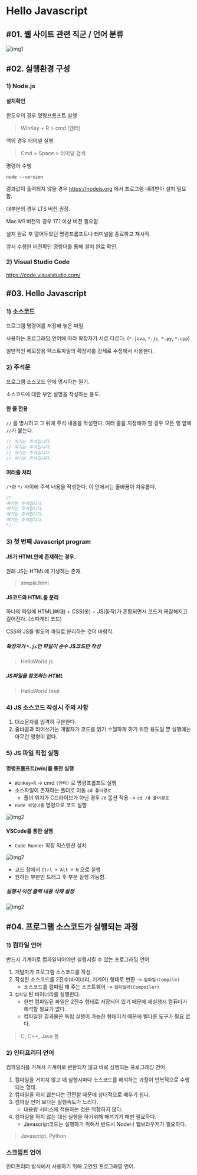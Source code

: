 # Hello Javascript

## #01. 웹 사이트 관련 직군 / 언어 분류

![img1](res/001.png)

## #02. 실행환경 구성

### 1) Node.js

#### 설치확인

윈도우의 경우 명령프롬프트 실행

> WinKey + R > cmd (엔터)

맥의 경우 터미널 실행

> Cmd + Space > 터미널 검색

명령어 수행

```shell
node --version
```

결과값이 출력되지 않을 경우 https://nodejs.org 에서 프로그램 내려받아 설치 필요함.

대부분의 경우 LTS 버전 권장.

Mac M1 버전의 경우 17.1 이상 버전 필요함.

설치 완료 후 열어두었던 명령프롬프트나 터미널을 종료하고 재시작.

앞서 수행한 버전확인 명령어를 통해 설치 완료 확인.



### 2) Visual Studio Code

https://code.visualstudio.com/



## #03. Hello Javascript

### 1) 소스코드

프로그램 명령어를 저장해 놓은 파일

사용하는 프로그래밍 언어에 따라 확장자가 서로 다르다. (`*.java`, `*.js`, `*.py`, `*.cpp`)

일반적인 메모장용 텍스트파일의 확장자를 강제로 수정해서 사용한다.

### 2) 주석문

프로그램 소스코드 안에 명시하는 필기.

소스코드에 대한 부연 설명을 작성하는 용도.

#### 한 줄 전용

`//` 를 명시하고 그 뒤에 주석 내용을 작성한다. 여러 줄을 지정해야 할 경우 모든 행 앞에 `//`가 붙는다.


```javascript
// 여기는 주석입니다.
// 여기는 주석입니다.
// 여기는 주석입니다.
// 여기는 주석입니다.
```

#### 여러줄 처리

`/*`과 `*/` 사이에 주석 내용을 작성한다. 이 안에서는 줄바꿈이 자유롭다.

```javascript
/*
여기는 주석입니다.
여기는 주석입니다.
여기는 주석입니다.
여기는 주석입니다.
*/
```

### 3) 첫 번째 Javascript program

#### JS가 HTML안에 존재하는 경우.

원래 JS는 HTML에 기생하는 존재.

> simple.html


#### JS코드와 HTML을 분리

하나의 파일에 HTML(뼈대) + CSS(옷) + JS(동작)가 혼합되면서 코드가 복잡해지고 길어진다. (스파게티 코드)

CSS와 JS를 별도의 파일로 분리하는 것이 바람직.

##### 확장자가 `*.js`인 파일이 순수 JS코드만 작성

> HelloWorld.js

##### JS파일을 참조하는 HTML

> HelloWorld.html



### 4) JS 소스코드 작성시 주의 사항

1. 대소문자를 업격히 구분한다.
2. 줄바꿈과 띄어쓰기는 개발자가 코드를 읽기 수월하게 하기 위한 용도일 뿐 실행에는 아무런 영향이 없다.



### 5) JS 파일 직접 실행

#### 명령프롬프트(win)를 통한 실행

- `WinKey+R` -> cmd `(엔터)` 로 명령프롬프트 실행
- 소스파일이 존재하는 폴더로 이동 `cd 폴더경로`
    - 폴더 위치가 C드라이브가 아닌 경우 `/d` 옵션 적용 -> `cd /d 폴더경로`
- `node 파일이름` 명령으로 코드 실행

![img2](res/002.PNG)

#### VSCode를 통한 실행

- `Code Runner` 확장 익스텐션 설치

![img2](res/003.PNG)

- 코드 창에서 `Ctrl + Alt + N` 으로 실행
- 원하는 부분만 드래그 후 부분 실행 가능함.

##### 실행시 이전 출력 내용 삭제 설정

![img2](res/004.PNG)

## #04. 프로그램 소스코드가 실행되는 과정

### 1) 컴파일 언어

반드시 기계어로 컴파일되어야만 실행시킬 수 있는 프로그래밍 언어

1. 개발자가 프로그램 소스코드를 작성.
2. 작성한 소스코드를 2진수(바이너리, 기계어) 형태로 변환 -> `컴파일(Compile)`
   - 소스코드를 컴파일 해 주는 소프트웨어 -> `컴파일러(Compoiler)`
3. `컴파일` 된 바이너리를 실행한다.
   - 한번 컴파일된 파일은 2진수 형태로 저장되어 있기 때문에 재실행시 컴퓨터가 해석할 필요가 없다.
   - 컴파일된 결과물은 독립 실행이 가능한 형태이기 때문에 별다른 도구가 필요 없다.

> C, C++, Java 등
 
### 2) 인터프리터 언어

컴파일러를 거쳐서 기계어로 변환되지 않고 바로 싱행되는 프로그래밍 언어

1. 컴파일을 거치지 않고 매 실행시마다 소스코드를 해석하는 과정이 반복적으로 수행되는 형태.
2. 컴파일을 하지 않는다는 간편함 때문에 상대적으로 배우기 쉽다.
3. 컴파일 언어 보다는 실행속도가 느리다.
   - 대용량 서비스에 적용하는 것은 적합하지 않다.
4. 컴파일을 하지 않는 대신 실행을 하기위해 해석기가 매번 필요하다.
   - Javascript코드는 실행하기 위해서 반드시 Node나 웹브라우저가 필요하다.

> Javascript, Python

### 스크립트 언어

인터프리터 방식에서 사용하기 위해 고안된 프로그래밍 언어.
